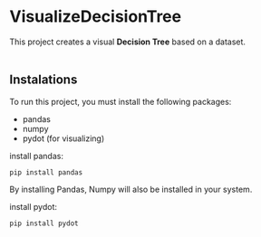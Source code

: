 # VisualizeDecisionTree
This project creates a visual **Decision Tree** based on a dataset.<br/><br/>


## Instalations

To run this project, you must install the following packages:

- pandas
- numpy
- pydot (for visualizing)

install pandas:
```
pip install pandas
```
By installing Pandas, Numpy will also be installed in your system.

install pydot:
```
pip install pydot
```


